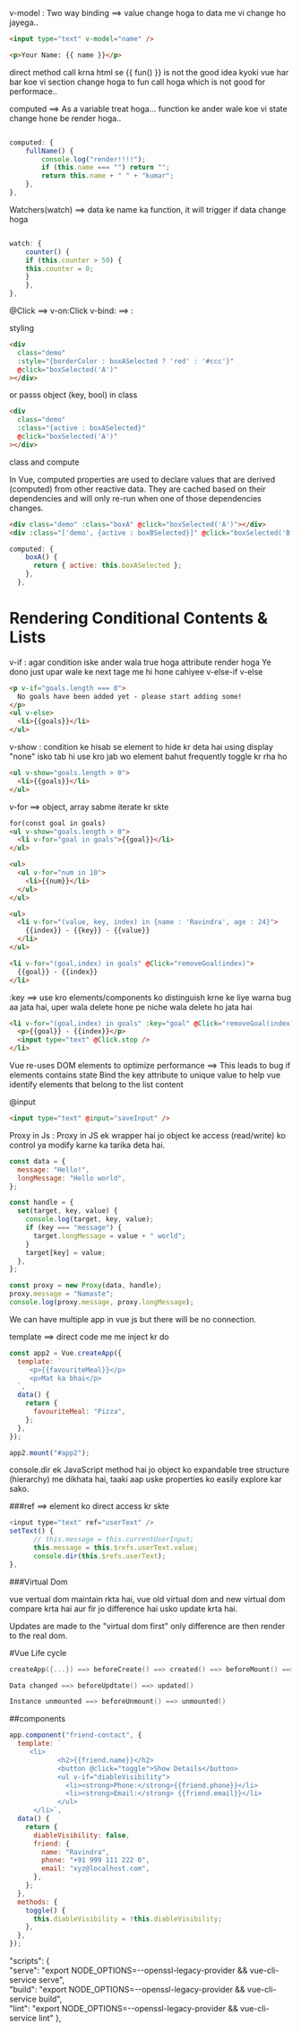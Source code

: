 <script src="https://unpkg.com/vue@3.4.9/dist/vue.global.js"></script>

v-model : Two way binding ==> value change hoga to data me vi change ho jayega..

```html
<input type="text" v-model="name" />

<p>Your Name: {{ name }}</p>
```

direct method call krna html se {{ fun() }} is not the good idea
kyoki vue har bar koe vi section change hoga to fun call hoga which
is not good for performace..

computed ==> As a variable treat hoga... function ke ander wale koe vi state change hone
be render hoga..

```js

computed: {
    fullName() {
        console.log("render!!!!");
        if (this.name === "") return "";
        return this.name + " " + "kumar";
    },
},

```

Watchers(watch) ==> data ke name ka function, it will trigger if data change hoga

```js

watch: {
    counter() {
    if (this.counter > 50) {
    this.counter = 0;
    }
    },
},

```

@Click ==> v-on:Click
v-bind: ==> :

styling

```html
<div
  class="demo"
  :style="{borderColor : boxASelected ? 'red' : '#ccc'}"
  @click="boxSelected('A')"
></div>
```

or
passs object (key, bool) in class

```html
<div
  class="demo"
  :class="{active : boxASelected}"
  @click="boxSelected('A')"
></div>
```

class and compute

In Vue, computed properties are used to declare values that are derived (computed) from other reactive data. They are cached based on their dependencies and will only re-run when one of those dependencies changes.

```html
<div class="demo" :class="boxA" @click="boxSelected('A')"></div>
<div :class="['demo', {active : boxBSelected}]" @click="boxSelected('B')"></div>
```

```js
computed: {
    boxA() {
      return { active: this.boxASelected };
    },
  },
```

# Rendering Conditional Contents & Lists

v-if : agar condition iske ander wala true hoga attribute render hoga
Ye dono just upar wale ke next tage me hi hone cahiyee
v-else-if
v-else

```html
<p v-if="goals.length === 0">
  No goals have been added yet - please start adding some!
</p>
<ul v-else>
  <li>{{goals}}</li>
</ul>
```

v-show : condition ke hisab se element to hide kr deta hai using display "none"
isko tab hi use kro jab wo element bahut frequently toggle kr rha ho

```html
<ul v-show="goals.length > 0">
  <li>{{goals}}</li>
</ul>
```

v-for ==> object, array sabme iterate kr skte

```html
for(const goal in goals)
<ul v-show="goals.length > 0">
  <li v-for="goal in goals">{{goal}}</li>
</ul>

<ul>
  <ul v-for="num in 10">
    <li>{{num}}</li>
  </ul>
</ul>

<ul>
  <li v-for="(value, key, index) in {name : 'Ravindra', age : 24}">
    {{index}} - {{key}} - {{value}}
  </li>
</ul>

<li v-for="(goal,index) in goals" @Click="removeGoal(index)">
  {{goal}} - {{index}}
</li>
```

:key ==> use kro elements/components ko distinguish krne ke liye warna bug aa jata hai,
uper wala delete hone pe niche wala delete ho jata hai

```html
<li v-for="(goal,index) in goals" :key="goal" @Click="removeGoal(index)">
  <p>{{goal}} - {{index}}</p>
  <input type="text" @Click.stop />
</li>
```

Vue re-uses DOM elements to optimize performance ==> This leads to bug
if elements contains state
Bind the key attribute to unique value to help vue
identify elements that belong to the list content

@input

```html
<input type="text" @input="saveInput" />
```

Proxy in Js : Proxy in JS ek wrapper hai jo object ke access (read/write) ko control ya modify karne ka tarika deta hai.

```js
const data = {
  message: "Hello!",
  longMessage: "Hello world",
};

const handle = {
  set(target, key, value) {
    console.log(target, key, value);
    if (key === "message") {
      target.longMessage = value + " world";
    }
    target[key] = value;
  },
};

const proxy = new Proxy(data, handle);
proxy.message = "Namaste";
console.log(proxy.message, proxy.longMessage);
```

We can have multiple app in vue js but there will be no
connection.

template ==> direct code me me inject kr do

```js
const app2 = Vue.createApp({
  template: `
     <p>{{favouriteMeal}}</p>
     <p>Mat ka bhai</p>
  `,
  data() {
    return {
      favouriteMeal: "Pizza",
    };
  },
});

app2.mount("#app2");
```

console.dir ek JavaScript method hai jo object ko expandable tree structure (hierarchy) me dikhata hai, taaki aap uske properties ko easily explore kar sako.

###ref ==> element ko direct access kr skte

```js
<input type="text" ref="userText" />
setText() {
      // this.message = this.currentUserInput;
      this.message = this.$refs.userText.value;
      console.dir(this.$refs.userText);
},
```

###Virtual Dom

vue vertual dom maintain rkta hai, vue old virtual dom and new virtual dom compare krta hai
aur fir jo difference hai usko update krta hai.

Updates are made to the "virtual dom first" only difference are then render to
the real dom.

#Vue Life cycle

```c
createApp({...}) ==> beforeCreate() ==> created() ==> beforeMount() ==> mounted() ==> mounted vue instance

Data changed ==> beforeUpdtate() ==> updated()

Instance unmounted ==> beforeUnmount() ==> unmounted()
```

##components

```js
app.component("friend-contact", {
  template: `
     <li>
            <h2>{{friend.name}}</h2>
            <button @click="toggle">Show Details</button>
            <ul v-if="diableVisibility">
              <li><strong>Phone:</strong>{{friend.phone}}</li>
              <li><strong>Email:</strong> {{friend.email}}</li>
            </ul>
      </li>`,
  data() {
    return {
      diableVisibility: false,
      friend: {
        name: "Ravindra",
        phone: "+91 999 111 222 0",
        email: "xyz@localhost.com",
      },
    };
  },
  methods: {
    toggle() {
      this.diableVisibility = !this.diableVisibility;
    },
  },
});
```

"scripts": {  
 "serve": "export NODE_OPTIONS=--openssl-legacy-provider && vue-cli-service serve",  
 "build": "export NODE_OPTIONS=--openssl-legacy-provider && vue-cli-service build",  
 "lint": "export NODE_OPTIONS=--openssl-legacy-provider && vue-cli-service lint"
},
